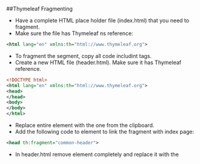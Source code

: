 ##Thymeleaf Fragmenting
- Have a complete HTML place holder file (index.html) that you need to fragment.
- Make sure the file has Thymeleaf ns reference:
```xml
<html lang="en" xmlns:th="html://www.thymeleaf.org">
```
- To fragment the <head> segment, copy all code includint <head> tags.
- Create a new HTML file (header.html). Make sure it has Thymeleaf reference.
```xml
<!DOCTYPE html>
<html lang="en" xmlns:th="html://www.thymeleaf.org">
<head>
</head>
<body>
</body>
</html>
```
- Replace entire <head> element with the one from the clipboard.
- Add the following code to <head> element to link the fragment with index page:
```xml
<head th:fragment="common-header">
```
- In header.html remove <body> element completely and replace it with the <script> element(s) from 
index.html that are located right before closing <body> element:
```xml
<!DOCTYPE html>
<html lang="en" xmlns:th="http://thymeleaf.org">
<head th:fragment="common-header">
<title>DevOps Buddy</title>
<link th:href="@{/webjars/bootstrap/3.3.6/css/bootstrap.min.css}"
	rel="stylesheet" />
<link th:href="@{/css/style.css}" rel="stylesheet" />
</head>
<div th:fragment="before-body-scripts">
	<script th:src="@{/webjars/jquery/2.1.4/jquery.min.js}"></script>
	<script th:src="@{/webjars/bootstrap/3.3.6/js/bootstrap.min.js}"></script>
	<script th:src="@{/js/devopsbuddy.js}"></script>
</div>
</html>
```
- In the index file remove all from <head> element and replace it with:
```xml
<head th:replace="common/header :: common-header" />
```
here "common/header" is the path to the "header" page, and "common-header" is the fragment name.
